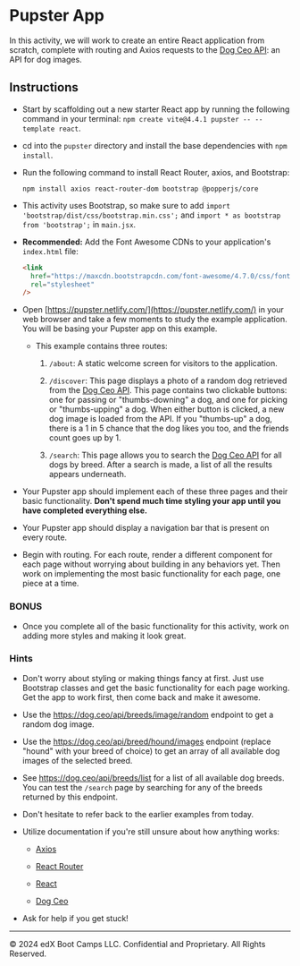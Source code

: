 # Pupster App

In this activity, we will work to create an entire React application from scratch, complete with routing and Axios requests to the [Dog Ceo API](https://dog.ceo/dog-api/): an API for dog images.

## Instructions

* Start by scaffolding out a new starter React app by running the following command in your terminal: `npm create vite@4.4.1 pupster -- --template react`.

* cd into the `pupster` directory and install the base dependencies with `npm install`.

* Run the following command to install React Router, axios, and Bootstrap:

  ```
  npm install axios react-router-dom bootstrap @popperjs/core
  ```

* This activity uses Bootstrap, so make sure to add `import 'bootstrap/dist/css/bootstrap.min.css';` and `import * as bootstrap from 'bootstrap';` in `main.jsx`.

* **Recommended:** Add the Font Awesome CDNs to your application's `index.html` file:

  ```html
  <link
    href="https://maxcdn.bootstrapcdn.com/font-awesome/4.7.0/css/font-awesome.min.css"
    rel="stylesheet"
  />
  ```
  
* Open [https://pupster.netlify.com/](https://pupster.netlify.com/) in your web browser and take a few moments to study the example application. You will be basing your Pupster app on this example.

  * This example contains three routes:

    1. `/about`: A static welcome screen for visitors to the application.

    2. `/discover`: This page displays a photo of a random dog retrieved from the [Dog Ceo API](https://dog.ceo/dog-api/). This page contains two clickable buttons: one for passing or "thumbs-downing" a dog, and one for picking or "thumbs-upping" a dog. When either button is clicked, a new dog image is loaded from the API. If you "thumbs-up" a dog, there is a 1 in 5 chance that the dog likes you too, and the friends count goes up by 1.

    3. `/search`: This page allows you to search the [Dog Ceo API](https://dog.ceo/dog-api/) for all dogs by breed. After a search is made, a list of all the results appears underneath.

* Your Pupster app should implement each of these three pages and their basic functionality. **Don't spend much time styling your app until you have completed everything else.**

* Your Pupster app should display a navigation bar that is present on every route.

* Begin with routing. For each route, render a different component for each page without worrying about building in any behaviors yet. Then work on implementing the most basic functionality for each page, one piece at a time.

### BONUS

* Once you complete all of the basic functionality for this activity, work on adding more styles and making it look great.

### Hints

* Don't worry about styling or making things fancy at first. Just use Bootstrap classes and get the basic functionality for each page working. Get the app to work first, then come back and make it awesome.

* Use the <https://dog.ceo/api/breeds/image/random> endpoint to get a random dog image.

* Use the <https://dog.ceo/api/breed/hound/images> endpoint (replace "hound" with your breed of choice) to get an array of all available dog images of the selected breed.

* See <https://dog.ceo/api/breeds/list> for a list of all available dog breeds. You can test the `/search` page by searching for any of the breeds returned by this endpoint.

* Don't hesitate to refer back to the earlier examples from today.

* Utilize documentation if you're still unsure about how anything works:

  * [Axios](https://github.com/mzabriskie/axios)
  
  * [React Router](https://reactrouter.com/en/6.4.1)

  * [React](https://react.dev/learn/your-first-component)

  * [Dog Ceo](https://dog.ceo/dog-api/)

* Ask for help if you get stuck!

---

© 2024 edX Boot Camps LLC. Confidential and Proprietary. All Rights Reserved.
